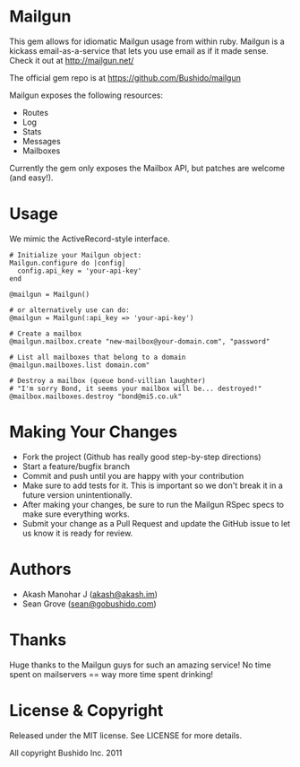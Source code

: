 Mailgun
=========
This gem allows for idiomatic Mailgun usage from within ruby. Mailgun is a kickass email-as-a-service that lets you use email as if it made sense. Check it out at http://mailgun.net/

The official gem repo is at https://github.com/Bushido/mailgun

Mailgun exposes the following resources:

  * Routes
  * Log
  * Stats
  * Messages
  * Mailboxes

Currently the gem only exposes the Mailbox API, but patches are welcome (and easy!). 

Usage
=====
We mimic the ActiveRecord-style interface.

    # Initialize your Mailgun object:
    Mailgun.configure do |config|
      config.api_key = 'your-api-key'
    end

    @mailgun = Mailgun()

    # or alternatively use can do:
    @mailgun = Mailgun(:api_key => 'your-api-key')
    
    # Create a mailbox
    @mailgun.mailbox.create "new-mailbox@your-domain.com", "password"
    
    # List all mailboxes that belong to a domain
    @mailgun.mailboxes.list domain.com"
    
    # Destroy a mailbox (queue bond-villian laughter)
    # "I'm sorry Bond, it seems your mailbox will be... destroyed!"
    @mailbox.mailboxes.destroy "bond@mi5.co.uk"

Making Your Changes
===================

  * Fork the project (Github has really good step-by-step directions)
  * Start a feature/bugfix branch
  * Commit and push until you are happy with your contribution
  * Make sure to add tests for it. This is important so we don't break it in a future version unintentionally.
  * After making your changes, be sure to run the Mailgun RSpec specs to make sure everything works.
  * Submit your change as a Pull Request and update the GitHub issue to let us know it is ready for review.

Authors
=======

  * Akash Manohar J (akash@akash.im)
  * Sean Grove (sean@gobushido.com)

Thanks
======
Huge thanks to the Mailgun guys for such an amazing service! No time spent on mailservers == way more time spent drinking!

License & Copyright
===================
Released under the MIT license. See LICENSE for more details.

All copyright Bushido Inc. 2011
